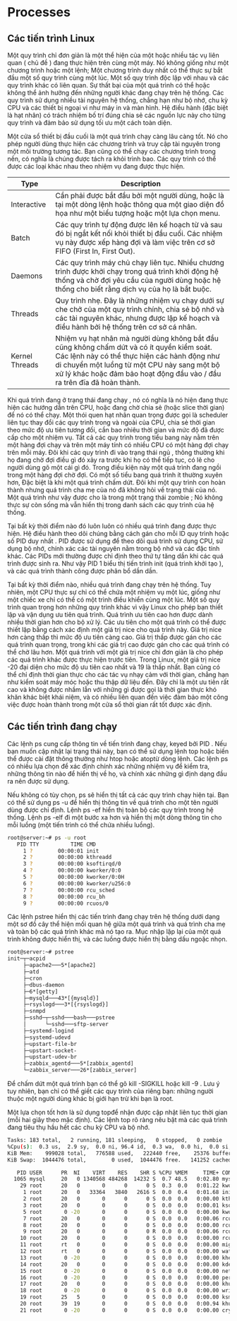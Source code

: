 # Processes## Các tiến trình LinuxMột quy trình chỉ đơn giản là một thể hiện của một hoặc nhiều tác vụ liên quan ( chủ đề ) đang thực hiện trên cùng một máy. Nó không giống như một chương trình hoặc một lệnh; Một chương trình duy nhất có thể thực sự bắt đầu một số quy trình cùng một lúc. Một số quy trình độc lập với nhau và các quy trình khác có liên quan. Sự thất bại của một quá trình có thể hoặc không thể ảnh hưởng đến những người khác đang chạy trên hệ thống. Các quy trình sử dụng nhiều tài nguyên hệ thống, chẳng hạn như bộ nhớ, chu kỳ CPU và các thiết bị ngoại vi như máy in và màn hình. Hệ điều hành (đặc biệt là hạt nhân) có trách nhiệm bố trí đúng chia sẻ các nguồn lực này cho từng quy trình và đảm bảo sử dụng tối ưu một cách toàn diện.Một cửa sổ thiết bị đầu cuối là một quá trình chạy càng lâu càng tốt. Nó cho phép người dùng thực hiện các chương trình và truy cập tài nguyên trong một môi trường tương tác. Bạn cũng có thể chạy các chương trình trong nền, có nghĩa là chúng được tách ra khỏi trình bao. Các quy trình có thể được các loại khác nhau theo nhiệm vụ đang được thực hiện.|Type|Description||--------|---------||Interactive|Cần phải được bắt đầu bởi một người dùng, hoặc là tại một dòng lệnh hoặc thông qua một giao diện đồ họa như một biểu tượng hoặc một lựa chọn menu.||Batch|Các quy trình tự động được lên kế hoạch từ và sau đó bị ngắt kết nối khỏi thiết bị đầu cuối. Các nhiệm vụ này được xếp hàng đợi và làm việc trên cơ sở FIFO (First In, First Out).||Daemons|Các quy trình máy chủ chạy liên tục. Nhiều chương trình được khởi chạy trong quá trình khởi động hệ thống và chờ đợi yêu cầu của người dùng hoặc hệ thống cho biết rằng dịch vụ của họ là bắt buộc.||Threads|Quy trình nhẹ. Đây là những nhiệm vụ chạy dưới sự che chở của một quy trình chính, chia sẻ bộ nhớ và các tài nguyên khác, nhưng được lập kế hoạch và điều hành bởi hệ thống trên cơ sở cá nhân.||Kernel Threads|Nhiệm vụ hạt nhân mà người dùng không bắt đầu cũng không chấm dứt và có ít quyền kiểm soát. Các lệnh này có thể thực hiện các hành động như di chuyển một luồng từ một CPU này sang một bộ xử lý khác hoặc đảm bảo hoạt động đầu vào / đầu ra trên đĩa đã hoàn thành.|Khi quá trình đang ở trạng thái đang chạy , nó có nghĩa là nó hiện đang thực hiện các hướng dẫn trên CPU, hoặc đang chờ chia sẻ (hoặc slice thời gian) để nó có thể chạy. Một thói quen hạt nhân quan trọng được gọi là scheduler liên tục thay đổi các quy trình trong và ngoài của CPU, chia sẻ thời gian theo mức độ ưu tiên tương đối, cần bao nhiêu thời gian và mức độ đã được cấp cho một nhiệm vụ. Tất cả các quy trình trong tiểu bang này nằm trên một hàng đợi chạy và trên một máy tính có nhiều CPU có một hàng đợi chạy trên mỗi máy. Đôi khi các quy trình đi vào trạng thái ngủ , thông thường khi họ đang chờ đợi điều gì đó xảy ra trước khi họ có thể tiếp tục, có lẽ cho người dùng gõ một cái gì đó. Trong điều kiện này một quá trình đang ngồi trong một hàng đợi chờ đợi. Có một số tiểu bang quá trình ít thường xuyên hơn, Đặc biệt là khi một quá trình chấm dứt. Đôi khi một quy trình con hoàn thành nhưng quá trình cha mẹ của nó đã không hỏi về trạng thái của nó. Một quá trình như vậy được cho là trong một trạng thái zombie ; Nó không thực sự còn sống  mà vẫn hiển thị trong danh sách các quy trình của hệ thống.Tại bất kỳ thời điểm nào đó luôn luôn có nhiều quá trình đang được thực hiện. Hệ điều hành theo dõi chúng bằng cách gán cho mỗi ID quy trình hoặc số PID duy nhất . PID được sử dụng để theo dõi quá trình sử dụng CPU, sử dụng bộ nhớ, chính xác các tài nguyên nằm trong bộ nhớ và các đặc tính khác. Các PIDs mới thường được chỉ định theo thứ tự tăng dần khi các quá trình được sinh ra. Như vậy PID 1 biểu thị tiến trình init (quá trình khởi tạo ), và các quá trình thành công được phân bổ dần dần.Tại bất kỳ thời điểm nào, nhiều quá trình đang chạy trên hệ thống. Tuy nhiên, một CPU thực sự chỉ có thể chứa một nhiệm vụ một lúc, giống như một chiếc xe chỉ có thể có một trình điều khiển cùng một lúc. Một số quy trình quan trọng hơn những quy trình khác vì vậy Linux cho phép bạn thiết lập và vận dụng ưu tiên quá trình. Quá trình ưu tiên cao hơn được dành nhiều thời gian hơn cho bộ xử lý. Các ưu tiên cho một quá trình có thể được thiết lập bằng cách xác định một giá trị nice cho quá trình này. Giá trị nice hơn càng thấp thì mức độ ưu tiên càng cao. Giá trị thấp được gán cho các quá trình quan trọng, trong khi các giá trị cao được gán cho các quá trình có thể chờ lâu hơn. Một quá trình với một giá trị nice chỉ đơn giản là cho phép các quá trình khác được thực hiện trước tiên. Trong Linux, một giá trị nice -20 đại diện cho mức độ ưu tiên cao nhất và 19 là thấp nhất. Bạn cũng có thể chỉ định thời gian thực cho các tác vụ nhạy cảm với thời gian, chẳng hạn như kiểm soát máy móc hoặc thu thập dữ liệu đến. Đây chỉ là một ưu tiên rất cao và không được nhầm lẫn với những gì được gọi là thời gian thực khó khăn khác biệt khái niệm, và có nhiều liên quan đến việc đảm bảo một công việc được hoàn thành trong một cửa sổ thời gian rất tốt được xác định.## Các tiến trình đang chạyCác lệnh ps cung cấp thông tin về tiến trình đang chạy, keyed bởi PID . Nếu bạn muốn cập nhật lại trạng thái này, bạn có thể sử dụng lệnh top hoặc biến thể được cài đặt thông thường như htop hoặc atoptừ dòng lệnh. Các lệnh ps có nhiều lựa chọn để xác định chính xác những nhiệm vụ để kiểm tra, những thông tin nào để hiển thị về họ, và chính xác những gì định dạng đầu ra nên được sử dụng.Nếu không có tùy chọn, ps sẽ hiển thị tất cả các quy trình chạy hiện tại. Bạn có thể sử dụng ps -u để hiển thị thông tin về quá trình cho một tên người dùng được chỉ định. Lệnh ps -ef hiển thị toàn bộ các quy trình trong hệ thống. Lệnh ps -elf đi một bước xa hơn và hiển thị một dòng thông tin cho mỗi luồng (một tiến trình có thể chứa nhiều luồng).```sh root@server:~# ps -u root   PID TTY          TIME CMD     1 ?        00:00:01 init     2 ?        00:00:00 kthreadd     3 ?        00:00:00 ksoftirqd/0     4 ?        00:00:00 kworker/0:0     5 ?        00:00:00 kworker/0:0H     6 ?        00:00:00 kworker/u256:0     7 ?        00:00:00 rcu_sched     8 ?        00:00:00 rcu_bh     9 ?        00:00:00 rcuos/0```Các lệnh pstree hiển thị các tiến trình đang chạy trên hệ thống dưới dạng một sơ đồ cây thể hiện mối quan hệ giữa một quá trình và quá trình cha mẹ và toàn bộ các quá trình khác mà nó tạo ra. Mục nhập lặp lại của một quá trình không được hiển thị, và các luồng được hiển thị bằng dấu ngoặc nhọn.```shroot@server:~# pstreeinit─┬─acpid     ├─apache2───5*[apache2]     ├─atd     ├─cron     ├─dbus-daemon     ├─6*[getty]     ├─mysqld───43*[{mysqld}]     ├─rsyslogd───3*[{rsyslogd}]     ├─snmpd     ├─sshd─┬─sshd───bash───pstree     │      └─sshd───sftp-server     ├─systemd-logind     ├─systemd-udevd     ├─upstart-file-br     ├─upstart-socket-     ├─upstart-udev-br     ├─zabbix_agentd───5*[zabbix_agentd]     └─zabbix_server───26*[zabbix_server]```Để chấm dứt một quá trình bạn có thể gõ kill -SIGKILL <pid>hoặc kill -9 <pid>. Lưu ý tuy nhiên, bạn chỉ có thể giết các quy trình của riêng bạn: những người thuộc một người dùng khác bị giới hạn trừ khi bạn là root.Một lựa chọn tốt hơn là sử dụng topđể nhận được cập nhật liên tục thời gian (mỗi hai giây theo mặc định). Các lệnh top rõ ràng nêu bật mà các quá trình đang tiêu thụ hầu hết các chu kỳ CPU và bộ nhớ.```shTasks: 183 total,   2 running, 181 sleeping,   0 stopped,   0 zombie%Cpu(s):  0.3 us,  2.9 sy,  0.0 ni, 96.4 id,  0.3 wa,  0.0 hi,  0.0 si,  0.0 stKiB Mem:    999028 total,   776588 used,   222440 free,    25376 buffersKiB Swap:  1044476 total,        0 used,  1044476 free.   141252 cached Mem   PID USER      PR  NI    VIRT    RES    SHR S %CPU %MEM     TIME+ COMMAND  1065 mysql     20   0 1340568 484268  14232 S  0.7 48.5   0:02.80 mysqld    29 root      20   0       0      0      0 S  0.3  0.0   0:01.22 kworker/0:1     1 root      20   0   33364   3840   2616 S  0.0  0.4   0:01.68 init     2 root      20   0       0      0      0 S  0.0  0.0   0:00.00 kthreadd     3 root      20   0       0      0      0 S  0.0  0.0   0:00.01 ksoftirqd/0     5 root       0 -20       0      0      0 S  0.0  0.0   0:00.00 kworker/0:0H     7 root      20   0       0      0      0 S  0.0  0.0   0:00.06 rcu_sched     8 root      20   0       0      0      0 S  0.0  0.0   0:00.00 rcu_bh     9 root      20   0       0      0      0 R  0.0  0.0   0:00.06 rcuos/0    10 root      20   0       0      0      0 S  0.0  0.0   0:00.00 rcuob/0    11 root      rt   0       0      0      0 S  0.0  0.0   0:00.00 migration/0    12 root      rt   0       0      0      0 S  0.0  0.0   0:00.00 watchdog/0    13 root       0 -20       0      0      0 S  0.0  0.0   0:00.00 khelper    14 root      20   0       0      0      0 S  0.0  0.0   0:00.00 kdevtmpfs    15 root       0 -20       0      0      0 S  0.0  0.0   0:00.00 netns    16 root       0 -20       0      0      0 S  0.0  0.0   0:00.00 perf    17 root      20   0       0      0      0 S  0.0  0.0   0:00.00 khungtaskd    18 root       0 -20       0      0      0 S  0.0  0.0   0:00.00 writeback    19 root      25   5       0      0      0 S  0.0  0.0   0:00.00 ksmd    20 root      39  19       0      0      0 S  0.0  0.0   0:00.94 khugepaged    21 root       0 -20       0      0      0 S  0.0  0.0   0:00.00 crypto```